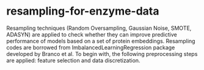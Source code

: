 # resampling-for-enzyme-data
Resampling techniques (Random Oversampling, Gaussian Noise, SMOTE, ADASYN) are applied to check whether they can improve predictive performance of models based on a set of protein embeddings. Resampling codes are borrowed from ImbalancedLearningRegression package developed by Branco et al. To begin with, the following preprocessing steps are applied: feature selection and data discretization.
